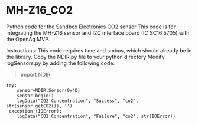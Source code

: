 # MH-Z16_CO2
Python code for the Sandbox Electronics CO2 sensor
This code is for integrating the MH-Z16 sensor and I2C interface board (IC SC16I5705) with the OpenAg MVP.

Instructions:
This code requires time and smbus, which should already be in the library.
Copy the NDIR.py file to your python directory
Modify logSensors.py by adding the following code:
> import NDIR
```
try:
    sensor=NDIR.Sensor(0x4D)
    sensor.begin()
    logData("CO2 Concentration", "Success", "co2", str(sensor.getCO2()), '')
 exception (IOError):
    logData("CO2 Concentration", "Failure", "co2", str(IOError))
```
